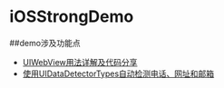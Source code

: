 # iOSStrongDemo

##demo涉及功能点
* [UIWebView用法详解及代码分享](http://www.superqq.com/blog/2015/07/08/uiwebviewyong-fa-xiang-jie/)
* [使用UIDataDetectorTypes自动检测电话、网址和邮箱](http://www.superqq.com/blog/2015/07/09/shi-yong-uidatadetectortypeszi-dong-jian-ce-dian-hua-,-wang-zhi-he-you-xiang/)

